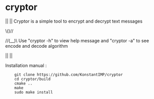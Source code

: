 # cryptor

 ||  ||   Cryptor is a simple tool to encrypt and decrypt text messages

 \\()//  

//(__)\\  Use "cryptor -h" to view help message and "cryptor -a" to see encode and decode algorithm

||    ||

Installation manual :

        git clone https://github.com/KonstantIMP/cryptor
        cd cryptor/build
        cmake ..
        make
        sudo make install
